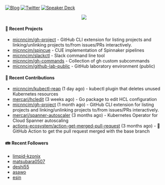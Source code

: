 [![Blog](https://img.shields.io/badge/Blog-0?style=flat-square&logo=gatsby&color=181717&logoColor=white)](https://micnncim.com)
[![Twitter](https://img.shields.io/badge/Twitter-0?style=flat-square&logo=twitter&color=1DA1F2&logoColor=white)](https://twitter.com/micnncim)
[![Speaker Deck](https://img.shields.io/badge/Speaker_Deck-0?style=flat-square&logo=speaker-deck&color=009287&logoColor=white)](https://speakerdeck.com/micnncim)

<p align="center">
<img src="https://github-readme-stats.vercel.app/api?username=micnncim&show_icons=true&count_private=true" />
</p>

#### 🍎 Recent Projects

- [micnncim/gh-project](https://github.com/micnncim/gh-project) - GitHub CLI extension for listing projects and linking/unlinking projects to/from issues/PRs interactively.
- [micnncim/spincue](https://github.com/micnncim/spincue) - CUE implementation of Spinnaker pipelines
- [micnncim/slackctl](https://github.com/micnncim/slackctl) - Slack command line tool
- [micnncim/gh-commands](https://github.com/micnncim/gh-commands) - Collection of gh custom subcommands
- [micnncim/github-lab-public](https://github.com/micnncim/github-lab-public) - GitHub laboratory environment (public)

#### 🌱 Recent Contributions

- [micnncim/kubectl-reap](https://github.com/micnncim/kubectl-reap) (1 day ago) - kubectl plugin that deletes unused Kubernetes resources
- [mercari/hcledit](https://github.com/mercari/hcledit) (3 weeks ago) - Go package to edit HCL configuration
- [micnncim/gh-project](https://github.com/micnncim/gh-project) (1 month ago) - GitHub CLI extension for listing projects and linking/unlinking projects to/from issues/PRs interactively.
- [mercari/spanner-autoscaler](https://github.com/mercari/spanner-autoscaler) (3 months ago) - Kubernetes Operator for Cloud Spanner autoscaling
- [actions-ecosystem/action-get-merged-pull-request](https://github.com/actions-ecosystem/action-get-merged-pull-request) (3 months ago) - 🎣 GitHub Action to get the pull request merged with the base branch

#### 👪  Recent Followers

- [limpid-kzonix](https://github.com/limpid-kzonix)
- [matsubara0507](https://github.com/matsubara0507)
- [deshi55](https://github.com/deshi55)
- [asawo](https://github.com/asawo)
- [esin](https://github.com/esin)
